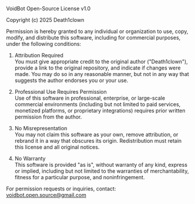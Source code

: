 VoidBot Open-Source License v1.0

Copyright (c) 2025 Death1clown

Permission is hereby granted to any individual or organization to use, copy, modify, and distribute this software,
including for commercial purposes, under the following conditions:

1. Attribution Required  
   You must give appropriate credit to the original author ("Death1clown"), provide a link to the original repository,
   and indicate if changes were made. You may do so in any reasonable manner, but not in any way that suggests the author endorses you or your use.

2. Professional Use Requires Permission  
   Use of this software in professional, enterprise, or large-scale commercial environments (including but not limited to paid services,
   monetized platforms, or proprietary integrations) requires prior written permission from the author.

3. No Misrepresentation  
   You may not claim this software as your own, remove attribution, or rebrand it in a way that obscures its origin.
   Redistribution must retain this license and all original notices.

4. No Warranty  
   This software is provided "as is", without warranty of any kind, express or implied, including but not limited to the warranties of merchantability,
   fitness for a particular purpose, and noninfringement.

For permission requests or inquiries, contact: voidbot.open.source@gmail.com
